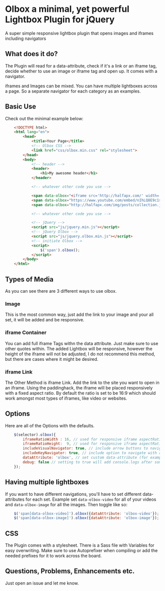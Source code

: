 # Olbox a minimal, yet powerful Lightbox Plugin for jQuery
A super simple responsive lightbox plugin that opens images and iframes including navigators

## What does it do?
The Plugin will read for a data-attribute, check if it's a link or an iframe tag, decide whether to use an image or iframe tag and open up. It comes with a navigator.

iframes and Images can be mixed. You can have multiple lightboxes across a page. So a separate navigator for each category as an examples.

## Basic Use
Check out the minimal example below:

``` html
    <!DOCTYPE html>
    <html lang="en">
        <head>
            <title>Your Page</title>
            <!-- Olbox CSS -->
            <link href="css/olbox.min.css" rel="stylesheet">
        </head>
        <body>
            <!-- header -->
            <header>
                <h1>My awesome header</h1>
            </header>

            <!-- whatever other code you use -->

            <span data-olbox="<iframe src='http://halfapx.com/' width='100%' height='500px'></iframe>">Toggles iframe container</span>
            <span data-olbox="https://www.youtube.com/embed/nIhLQ8E9c1s?">Toggles responsive iframe</span>
            <span data-olbox="http://halfapx.com/img/posts/collection.jpg">Toggles image</span>

            <!-- whatever other code you use -->

            <!-- jQuery -->
            <script src="js/jquery.min.js"></script>
            <!-- jQuery Olbox -->
            <script src="js/jquery.olbox.min.js"></script>
            <!-- initiate Olbox -->
            <script>
                $('span').olbox();
            </script>
        </body>
    </html>
```

## Types of Media
As you can see there are 3 different ways to use olbox.

### Image
This is the most common way, just add the link to your image and your all set, it will be added and be responsive.

### iframe Container
You can add full iframe Tags withn the data attribute. Just make sure to use other quotes within. The added Lightbox will be responsive, however the height of the iframe will not be adjusted, I do not recommend this method, but there are cases where it might be desired.

### iframe Link
The Other Method is iframe Link. Add the link to the site you want to open in an iframe. Using the paddinghack, the iframe will be placed responsively with a fixed aspect ratio. By default the ratio is set to be 16:9 which should work amongst most types of iframes, like video or websites.

## Options
Here are all of the Options with the defaults.

``` js
    $(selector).olbox({
        iframeRatioWidth : 16, // used for responsive iframe aspectRatio
        iframeRatioHeight:  9, // used for responsive iframe aspectRatio
        includeVisualNavigator: true, // include arrow buttons to navigate
        includeKeyNavigator: true, // include option to navigate with arrow keys
        dataAttribute: 'olbox', // set custom data-attribute (for example if multiple separate lightboxes will be needed)
        debug: false // setting to true will add console.logs after some of the steps
    });
```

## Having multiple lightboxes
If you want to have different navigations, you'll have to set different data-attributes for each set.
Example set `data-olbox-video` for all of your videos and `data-olbox-image` for all the images. Then toggle like so:

``` js
    $('span[data-olbox-video]').olbox({dataAttribute: 'olbox-video'});
    $('span[data-olbox-image]').olbox({dataAttribute: 'olbox-image'});
```

## CSS
The Plugin comes with a stylesheet. There is a Sass file with Variables for easy overwriting. Make sure to use Autoprefixer when compiling or add the needed prefixes for it to work across the board.

## Questions, Problems, Enhancements etc.
Just open an issue and let me know.
